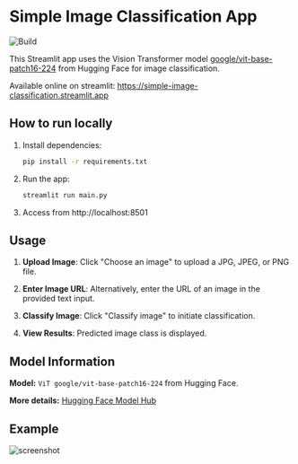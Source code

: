 # Simple Image Classification App

![Build](https://github.com/yakov-grab/simple-image-classification-app/actions/workflows/python-app.yml/badge.svg)

This Streamlit app uses the Vision Transformer model [google/vit-base-patch16-224](https://huggingface.co/google/vit-base-patch16-224) from Hugging Face for image classification.

Available online on streamlit: https://simple-image-classification.streamlit.app

## How to run locally
1. Install dependencies:

   ```bash
   pip install -r requirements.txt
2. Run the app:
   ```bash
   streamlit run main.py
3. Access from http://localhost:8501
## Usage

1. **Upload Image**: Click "Choose an image" to upload a JPG, JPEG, or PNG file.

2. **Enter Image URL**: Alternatively, enter the URL of an image in the provided text input.

3. **Classify Image**: Click "Classify image" to initiate classification.

4. **View Results**: Predicted image class is displayed.

## Model Information
   **Model:** `ViT google/vit-base-patch16-224` from Hugging Face.

   **More details:** [Hugging Face Model Hub](https://huggingface.co/google/vit-base-patch16-224)

## Example
![screenshot](img/screenshot.png)
